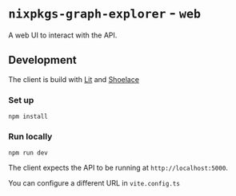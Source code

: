 # `nixpkgs-graph-explorer` - `web`

A web UI to interact with the API.

## Development

The client is build with [Lit](https://lit.dev/) and [Shoelace](https://shoelace.style/)

### Set up

```
npm install
```

### Run locally

```
npm run dev
```

The client expects the API to be running at `http://localhost:5000`.

You can configure a different URL in `vite.config.ts`
